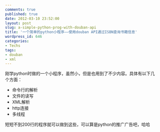 ```yaml
---
comments: true
published: true
date: 2012-03-10 23:52:00
layout: post
slug: a-simple-python-prog-with-douban-api
title: '一个简单的python小程序——使用douban API通过ISBN查询书籍信息'
wordpress_id: 646
categories:
- Techs
tags:
- douban
- xml
---
```


刚学python时做的一个小程序，虽然小，但是也用到了不少内容。具体有以下几个方面： 

  * 命令行的解析 
  * 文件的读写 
  * XML解析 
  * http连接 
  * 多线程 
 

短短不到200行的程序就可以做到这些，可以算是python的推广广告吧，哈哈 

<script src="https://gist.github.com/liuyix/6738920.js"></script>
    
